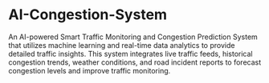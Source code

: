 # AI-Congestion-System
An AI-powered Smart Traffic Monitoring and Congestion Prediction System that utilizes machine learning and real-time data analytics to provide detailed traffic insights. This system integrates live traffic feeds, historical congestion trends, weather conditions, and road incident reports to forecast congestion levels and improve traffic monitoring.
